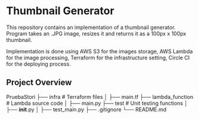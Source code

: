 # Thumbnail Generator

This repository contains an implementation of a thumbnail
generator. Program takes an .JPG image, resizes it and 
returns it as a 100px x 100px thumbnail.

Implementation is done using AWS S3 for the images storage,
AWS Lambda for the image processing, Terraform for the 
infrastructure setting, Circle CI for the deploying process.

## Project Overview

PruebaStori
├── infra               # Terraform files
│   ├── main.tf
├── lambda_function     # Lambda source code
│   ├── main.py
├── test                # Unit testing functions
│   ├── __init__.py
│   ├── test_main.py
├── .gitignore
└── README.md

